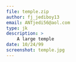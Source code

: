 ```yaml
---
file: temple.zip
author: fj_jediboy13
email: ANTjedi56@aol.com
type: jk
description: >
    A large temple
date: 10/24/99
screenshot: temple.jpg
---
```


